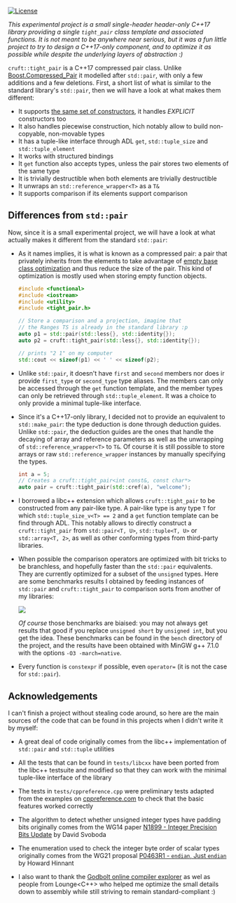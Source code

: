 [![License](http://img.shields.io/:license-mit-blue.svg)](http://doge.mit-license.org)

*This experimental project is a small single-header header-only C++17 library providing a single `tight_pair` class
template and associated functions. It is not meant to be anywhere near serious, but it was a fun little project to
try to design a C++17-only component, and to optimize it as possible while despite the underlying layers of
abstraction :)*

`cruft::tight_pair` is a C++17 compressed pair class. Unlike [Boost.Compressed_Pair](http://www.boost.org/doc/libs/1_65_1/libs/utility/doc/html/compressed_pair.html)
it modelled after `std::pair`, with only a few additions and a few deletions. First, a short list of what is similar to
the standard library's `std::pair`, then we will have a look at what makes them different:
- It supports [the same set of constructors](http://en.cppreference.com/w/cpp/utility/pair/pair), it handles *EXPLICIT* constructors too
- It also handles piecewise construction, hich notably allow to build non-copyable, non-movable types
- It has a tuple-like interface through ADL `get`, `std::tuple_size` and `std::tuple_element`
- It works with structured bindings
- It `get` function also accepts types, unless the pair stores two elements of the same type
- It is trivially destructible when both elements are trivially destructible
- It unwraps an `std::reference_wrapper<T>` as a `T&`
- It supports comparison if its elements support comparison

## Differences from `std::pair`

Now, since it is a small experimental project, we will have a look at what actually makes it different from the
standard `std::pair`:
- As it names implies, it is what is known as a compressed pair: a pair that privately inherits from the elements to
  take advantage of [empty base class optimization](http://en.cppreference.com/w/cpp/language/ebo) and thus reduce the
  size of the pair. This kind of optimization is mostly used when storing empty function objects.

  ```cpp
  #include <functional>
  #include <iostream>
  #include <utility>
  #include <tight_pair.h>

  // Store a comparison and a projection, imagine that
  // the Ranges TS is already in the standard library :p
  auto p1 = std::pair(std::less{}, std::identity{});
  auto p2 = cruft::tight_pair(std::less{}, std::identity{});

  // prints "2 1" on my computer
  std::cout << sizeof(p1) << ' ' << sizeof(p2);
  ```

- Unlike `std::pair`, it doesn't have `first` and `second` members nor does ir provide `first_type` or `second_type`
  type aliases. The members can only be accessed through the `get` function template, and the member types can only be
  retrieved through `std::tuple_element`. It was a choice to only provide a minimal tuple-like interface.

- Since it's a C++17-only library, I decided not to provide an equivalent to `std::make_pair`: the type deduction is
  done through deduction guides. Unlike `std::pair`, the deduction guides are the ones that handle the decaying of
  array and reference parameters as well as the unwrapping of `std::reference_wrapper<T>` to `T&`. Of course it is
  still possible to store arrays or raw `std::reference_wrapper` instances by manually specifying the types.

  ```cpp
  int a = 5;
  // Creates a cruft::tight_pair<int const&, const char*>
  auto pair = cruft::tight_pair(std::cref(a), "welcome");
  ```

- I borrowed a libc++ extension which allows `cruft::tight_pair` to be constructed from any pair-like type. A pair-like
  type is any type `T` for which `std::tuple_size_v<T> == 2` and a `get` function template can be find through ADL.
  This notably allows to directly construct a `cruft::tight_pair` from `std::pair<T, U>`, `std::tuple<T, U>` or
  `std::array<T, 2>`, as well as other conforming types from third-party libraries.

- When possible the comparison operators are optimized with bit tricks to be branchless, and hopefully faster than the
  `std::pair` equivalents. They are currently optimized for a subset of the `unsigned` types. Here are some benchmarks
  results I obtained by feeding instances of `std::pair` and `cruft::tight_pair` to comparison sorts from another of my
  libraries:

  ![](https://i.imgur.com/4wRL5i1.png)

  *Of course* those benchmarks are biaised: you may not always get results that good if you replace `unsigned short` by
  `unsigned int`, but you get the idea. These benchmarks can be found in the `bench` directory of the project, and the
  results have been obtained with MinGW g++ 7.1.0 with the options `-O3 -march=native`.

- Every function is `constexpr` if possible, even `operator=` (it is not the case for `std::pair`).

## Acknowledgements

I can't finish a project without stealing code around, so here are the main sources of the code that can be found in
this projects when I didn't write it by myself:

* A great deal of code originally comes from the libc++ implementation of `std::pair` and `std::tuple` utilities

* All the tests that can be found in `tests/libcxx` have been ported from the libc++ testsuite and modified so that
  they can work with the minimal tuple-like interface of the library

* The tests in `tests/cppreference.cpp` were preliminary tests adapted from the examples on [cppreference.com](cppreference.com)
  to check that the basic features worked correctly

* The algorithm to detect whether unsigned integer types have padding bits originally comes from the WG14 paper
  [N1899 - Integer Precision Bits Update](http://www.open-std.org/jtc1/sc22/wg14/www/docs/n1899.pdf) by David Svoboda

* The enumeration used to check the integer byte order of scalar types originally comes from the WG21 proposal
  [P0463R1 - `endian`, Just `endian`](http://www.open-std.org/jtc1/sc22/wg21/docs/papers/2017/p0463r1.html) by Howard Hinnant

* I also want to thank the [Godbolt online compiler explorer](https://godbolt.org/) as wel as people from Lounge<C++>
  who helped me optimize the small details down to assembly while still striving to remain standard-compliant :)
